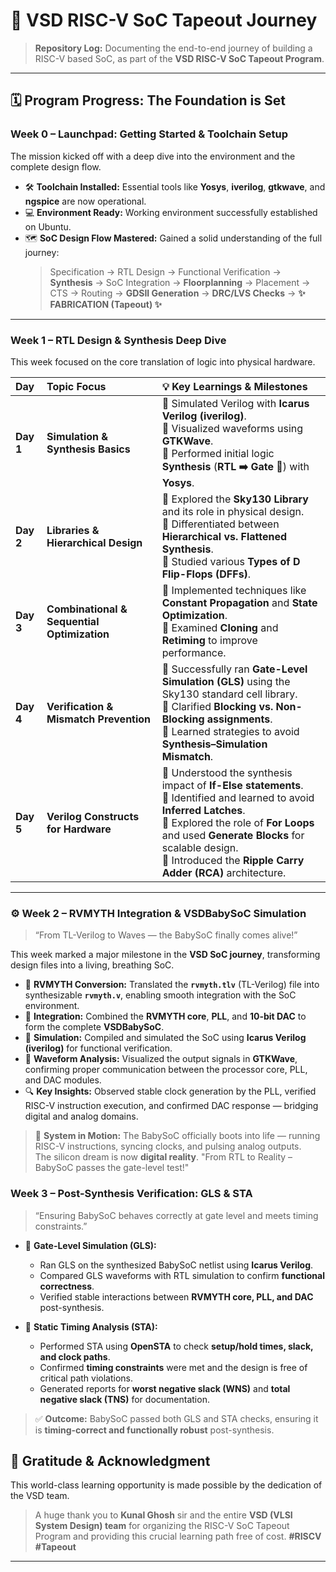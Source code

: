

# 🚀 VSD RISC-V SoC Tapeout Journey

> **Repository Log:** Documenting the end-to-end journey of building a RISC-V based SoC, as part of the **VSD RISC-V SoC Tapeout Program**.



-----

## 🗓️ Program Progress: The Foundation is Set

### Week 0 – Launchpad: Getting Started & Toolchain Setup

The mission kicked off with a deep dive into the environment and the complete design flow.

  - 🛠️ **Toolchain Installed:** Essential tools like **Yosys**, **iverilog**, **gtkwave**, and **ngspice** are now operational.
  - 💻 **Environment Ready:** Working environment successfully established on Ubuntu.
  - 🗺️ **SoC Design Flow Mastered:** Gained a solid understanding of the full journey:
    > Specification → RTL Design → Functional Verification → **Synthesis** → SoC Integration → **Floorplanning** → Placement → CTS → Routing → **GDSII Generation** → **DRC/LVS Checks** → **✨ FABRICATION (Tapeout) ✨**

-----

### Week 1 – RTL Design & Synthesis Deep Dive

This week focused on the core translation of logic into physical hardware.

| Day | Topic Focus | 💡 Key Learnings & Milestones |
| :--- | :--- | :--- |
| **Day 1** | **Simulation & Synthesis Basics** | 🔹 Simulated Verilog with **Icarus Verilog (iverilog)**. <br> 🔹 Visualized waveforms using **GTKWave**. <br> 🔹 Performed initial logic **Synthesis** (**RTL ➡️ Gate 🔄**) with **Yosys**. |
| **Day 2** | **Libraries & Hierarchical Design** | 🔹 Explored the **Sky130 Library** and its role in physical design. <br> 🔹 Differentiated between **Hierarchical vs. Flattened Synthesis**. <br> 🔹 Studied various **Types of D Flip-Flops (DFFs)**. |
| **Day 3** | **Combinational & Sequential Optimization** | 🔹 Implemented techniques like **Constant Propagation** and **State Optimization**. <br> 🔹 Examined **Cloning** and **Retiming** to improve performance. |
| **Day 4** | **Verification & Mismatch Prevention** | 🔹 Successfully ran **Gate-Level Simulation (GLS)** using the Sky130 standard cell library. <br> 🔹 Clarified **Blocking vs. Non-Blocking assignments**. <br> 🔹 Learned strategies to avoid **Synthesis–Simulation Mismatch**. |
| **Day 5** | **Verilog Constructs for Hardware** | 🔹 Understood the synthesis impact of **If-Else statements**. <br> 🔹 Identified and learned to avoid **Inferred Latches**. <br> 🔹 Explored the role of **For Loops** and used **Generate Blocks** for scalable design. <br> 🔹 Introduced the **Ripple Carry Adder (RCA)** architecture. |

-----
### ⚙️ Week 2 – RVMYTH Integration & VSDBabySoC Simulation

> “From TL-Verilog to Waves — the BabySoC finally comes alive!”

This week marked a major milestone in the **VSD SoC journey**, transforming design files into a living, breathing SoC.

- 🧠 **RVMYTH Conversion:** Translated the **`rvmyth.tlv`** (TL-Verilog) file into synthesizable **`rvmyth.v`**, enabling smooth integration with the SoC environment.  
- 🧩 **Integration:** Combined the **RVMYTH core**, **PLL**, and **10-bit DAC** to form the complete **VSDBabySoC**.  
- 🧪 **Simulation:** Compiled and simulated the SoC using **Icarus Verilog (iverilog)** for functional verification.  
- 🌊 **Waveform Analysis:** Visualized the output signals in **GTKWave**, confirming proper communication between the processor core, PLL, and DAC modules.  
- 🔍 **Key Insights:** Observed stable clock generation by the PLL, verified RISC-V instruction execution, and confirmed DAC response — bridging digital and analog domains.

> 🚀 **System in Motion:** The BabySoC officially boots into life — running RISC-V instructions, syncing clocks, and pulsing analog outputs.  
> The silicon dream is now **digital reality**.
> "From RTL to Reality – BabySoC passes the gate-level test!"


### Week 3 – Post-Synthesis Verification: GLS & STA

> “Ensuring BabySoC behaves correctly at gate level and meets timing constraints.”

- 🔹 **Gate-Level Simulation (GLS):**  
  - Ran GLS on the synthesized BabySoC netlist using **Icarus Verilog**.  
  - Compared GLS waveforms with RTL simulation to confirm **functional correctness**.  
  - Verified stable interactions between **RVMYTH core, PLL, and DAC** post-synthesis.

- 🔹 **Static Timing Analysis (STA):**  
  - Performed STA using **OpenSTA** to check **setup/hold times, slack, and clock paths**.  
  - Confirmed **timing constraints** were met and the design is free of critical path violations.  
  - Generated reports for **worst negative slack (WNS)** and **total negative slack (TNS)** for documentation.

> ✅ **Outcome:** BabySoC passed both GLS and STA checks, ensuring it is **timing-correct and functionally robust** post-synthesis.






## 🙏 Gratitude & Acknowledgment

This world-class learning opportunity is made possible by the dedication of the VSD team.

> A huge thank you to **Kunal Ghosh** sir and the entire **VSD (VLSI System Design) team** for organizing the RISC-V SoC Tapeout Program and providing this crucial learning path free of cost. **\#RISCV** **\#Tapeout**

-----
